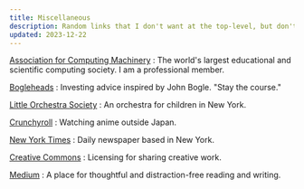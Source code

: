 ```yaml
---
title: Miscellaneous
description: Random links that I don't want at the top-level, but don't have an appropriate category yet.
updated: 2023-12-22
---
```


[Association for Computing Machinery](https://www.acm.org/)
:   The world's largest educational and scientific computing society.
    I am a professional member.

[Bogleheads](https://www.bogleheads.org/)
:   Investing advice inspired by John Bogle.  "Stay the course."

[Little Orchestra Society](https://www.littleorchestra.org/)
:   An orchestra for children in New York.

[Crunchyroll](https://www.crunchyroll.com/)
:   Watching anime outside Japan.

[New York Times](https://www.nytimes.com/)
:   Daily newspaper based in New York.

[Creative Commons](https://creativecommons.org/)
:   Licensing for sharing creative work.

[Medium](https://medium.com/)
:   A place for thoughtful and distraction-free reading and writing.
